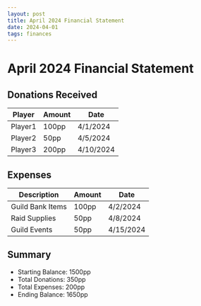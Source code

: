 ```yaml
---
layout: post
title: April 2024 Financial Statement
date: 2024-04-01
tags: finances
---
```


# April 2024 Financial Statement

## Donations Received
| Player | Amount | Date |
|--------|--------|------|
| Player1 | 100pp | 4/1/2024 |
| Player2 | 50pp | 4/5/2024 |
| Player3 | 200pp | 4/10/2024 |

## Expenses
| Description | Amount | Date |
|-------------|--------|------|
| Guild Bank Items | 100pp | 4/2/2024 |
| Raid Supplies | 50pp | 4/8/2024 |
| Guild Events | 50pp | 4/15/2024 |

## Summary
* Starting Balance: 1500pp
* Total Donations: 350pp
* Total Expenses: 200pp
* Ending Balance: 1650pp 